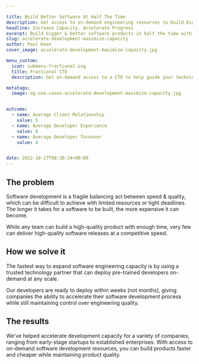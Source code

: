 ```yaml
---

title: Build Better Software At Half The Time
description: Get access to on-demand engineering resources to build bigger and better software products that will meet your expectations in half the time.
headline: Increase Capacity, Accelerate Progress
excerpt: Build bigger & better software products in half the time with access to on-demand engineering resources that are scalable to meet your expectations.
slug: accelerate-development-maximize-capacity
author: Paul Keen
cover_image: accelerate-development-maximize-capacity.jpg

menu_custom:
  icon: submenu-fractional.svg
  title: Fractional CTO
  description: Get on-demand access to a CTO to help guide your technical vision, accelerate team-building, and improve development team operations.

metatags:
  image: og-use-cases-accelerate-development-maximize-capacity.jpg


outcome:
  - name: Average Client Relationship
    value: 5
  - name: Average Developer Experience
    value: 8
  - name: Average Developer Turnover
    value: 4


date: 2022-10-17T08:30:34+00:00
---
```


The problem
-----------

Software development is a fragile balancing act between speed & quality, which can be difficult to achieve with limited resources or tight deadlines. The longer it takes for a software to be built, the more expensive it can become.

While any team can build a high-quality product with enough time, very few can deliver high-quality software releases at a competitive speed.

How we solve it
---------------

The fastest way to expand software engineering capacity is by using a trusted technology partner that can deploy pre-trained developers on-demand at any scale.

Our developers are ready to deploy within weeks (not months), giving companies the ability to accelerate their software development process while still maintaining control over engineering quality.

The results
-----------

We've helped accelerate development capacity for a variety of companies, ranging from early-stage startups to established enterprises. With access to on-demand software development resources, you can build products faster and cheaper while maintaining product quality.